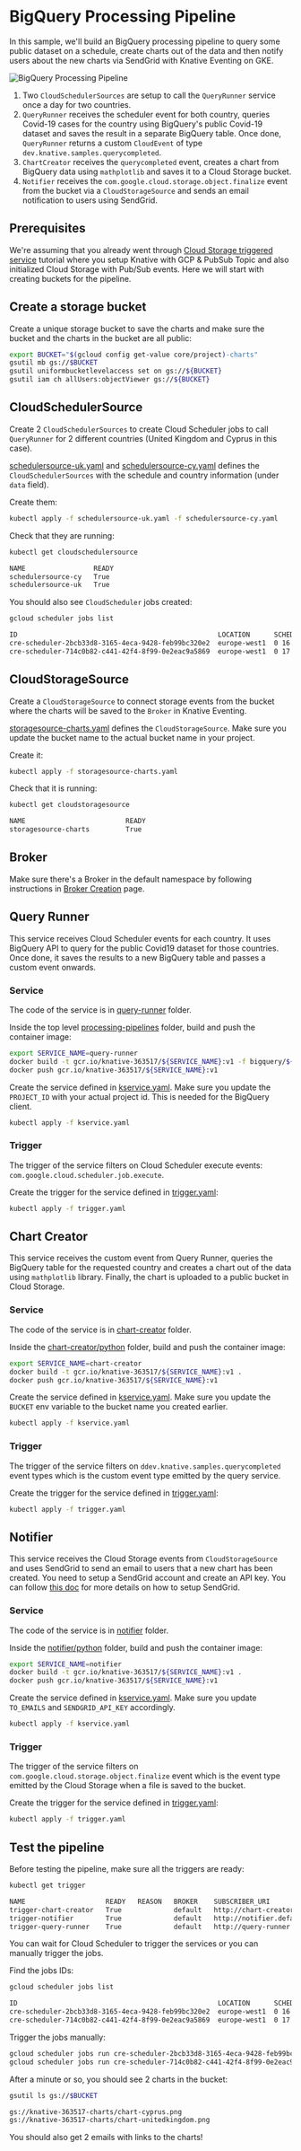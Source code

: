 # BigQuery Processing Pipeline

In this sample, we'll build an BigQuery processing pipeline to query some public
dataset on a schedule, create charts out of the data and then notify users about
the new charts via SendGrid with Knative Eventing on GKE.

![BigQuery Processing Pipeline](./images/bigquery-processing-pipeline.png)

1. Two `CloudSchedulerSources` are setup to call the `QueryRunner` service once
   a day for two countries.
2. `QueryRunner` receives the scheduler event for both country, queries Covid-19
   cases for the country using BigQuery's public Covid-19 dataset and saves the
   result in a separate BigQuery table. Once done, `QueryRunner` returns a custom
   `CloudEvent` of type `dev.knative.samples.querycompleted`.
3. `ChartCreator` receives the `querycompleted` event, creates a chart from
   BigQuery data using `mathplotlib` and saves it to a Cloud Storage bucket.
4. `Notifier` receives the `com.google.cloud.storage.object.finalize` event from
   the bucket via a `CloudStorageSource` and sends an email notification to
   users using SendGrid.

## Prerequisites

We're assuming that you already went through [Cloud Storage triggered
service](./storageeventing.md) tutorial where you setup Knative with GCP &
PubSub Topic and also initialized Cloud Storage with Pub/Sub events. Here we
will start with creating buckets for the pipeline.

## Create a storage bucket

Create a unique storage bucket to save the charts and make sure the bucket and
the charts in the bucket are all public:

```bash
export BUCKET="$(gcloud config get-value core/project)-charts"
gsutil mb gs://$BUCKET
gsutil uniformbucketlevelaccess set on gs://${BUCKET}
gsutil iam ch allUsers:objectViewer gs://${BUCKET}
```

## CloudSchedulerSource

Create 2 `CloudSchedulerSources` to create Cloud Scheduler jobs to call
`QueryRunner` for 2 different countries (United Kingdom and Cyprus in this
case).

[schedulersource-uk.yaml](https://github.com/GoogleCloudPlatform/eventarc-samples/tree/main/processing-pipelines/bigquery/schedulersource-uk.yaml)
and
[schedulersource-cy.yaml](https://github.com/GoogleCloudPlatform/eventarc-samples/tree/main/processing-pipelines/bigquery/schedulersource-cy.yaml)
defines the `CloudSchedulerSources` with the schedule and country information
(under `data` field).

Create them:

```bash
kubectl apply -f schedulersource-uk.yaml -f schedulersource-cy.yaml
```

Check that they are running:

```bash
kubectl get cloudschedulersource

NAME                 READY
schedulersource-cy   True
schedulersource-uk   True
```

You should also see `CloudScheduler` jobs created:

```bash
gcloud scheduler jobs list

ID                                                  LOCATION      SCHEDULE (TZ)          TARGET_TYPE  STATE
cre-scheduler-2bcb33d8-3165-4eca-9428-feb99bc320e2  europe-west1  0 16 * * * (UTC)       Pub/Sub      ENABLED
cre-scheduler-714c0b82-c441-42f4-8f99-0e2eac9a5869  europe-west1  0 17 * * * (UTC)       Pub/Sub      ENABLED
```

## CloudStorageSource

Create a `CloudStorageSource` to connect storage events from the bucket where
the charts will be saved to the `Broker` in Knative Eventing.

[storagesource-charts.yaml](https://github.com/GoogleCloudPlatform/eventarc-samples/tree/main/processing-pipelines/bigquery/storagesource-charts.yaml)
defines the `CloudStorageSource`. Make sure you update the bucket name to the
actual bucket name in your project.

Create it:

```bash
kubectl apply -f storagesource-charts.yaml
```

Check that it is running:

```bash
kubectl get cloudstoragesource

NAME                         READY
storagesource-charts         True
```

## Broker

Make sure there's a Broker in the default namespace by following instructions in
[Broker Creation](brokercreation.md) page.

## Query Runner

This service receives Cloud Scheduler events for each country. It uses BigQuery API
to query for the public Covid19 dataset for those countries. Once done, it saves
the results to a new BigQuery table and passes a custom event onwards.

### Service

The code of the service is in [query-runner](https://github.com/GoogleCloudPlatform/eventarc-samples/tree/main/processing-pipelines/bigquery/query-runner)
folder.

Inside the top level [processing-pipelines](https://github.com/GoogleCloudPlatform/eventarc-samples/tree/main/processing-pipelines) folder, build
and push the container image:

```bash
export SERVICE_NAME=query-runner
docker build -t gcr.io/knative-363517/${SERVICE_NAME}:v1 -f bigquery/${SERVICE_NAME}/csharp/Dockerfile .
docker push gcr.io/knative-363517/${SERVICE_NAME}:v1
```

Create the service defined in
[kservice.yaml](https://github.com/GoogleCloudPlatform/eventarc-samples/tree/main/processing-pipelines/bigquery/query-runner/kservice.yaml).
Make sure you update the `PROJECT_ID` with your actual project id. This is
needed for the BigQuery client.

```bash
kubectl apply -f kservice.yaml
```

### Trigger

The trigger of the service filters on Cloud Scheduler execute events:
`com.google.cloud.scheduler.job.execute`.

Create the trigger for the service defined in
[trigger.yaml](https://github.com/GoogleCloudPlatform/eventarc-samples/tree/main/processing-pipelines/bigquery/query-runner/trigger.yaml):

```bash
kubectl apply -f trigger.yaml
```

## Chart Creator

This service receives the custom event from Query Runner, queries the BigQuery
table for the requested country and creates a chart out of the data using
`mathplotlib` library. Finally, the chart is uploaded to a public bucket in
Cloud Storage.

### Service

The code of the service is in [chart-creator](https://github.com/GoogleCloudPlatform/eventarc-samples/tree/main/processing-pipelines/bigquery/chart-creator)
folder.

Inside the [chart-creator/python](https://github.com/GoogleCloudPlatform/eventarc-samples/tree/main/processing-pipelines/bigquery/chart-creator/python) folder, build
and push the container image:

```bash
export SERVICE_NAME=chart-creator
docker build -t gcr.io/knative-363517/${SERVICE_NAME}:v1 .
docker push gcr.io/knative-363517/${SERVICE_NAME}:v1
```

Create the service defined in
[kservice.yaml](https://github.com/GoogleCloudPlatform/eventarc-samples/tree/main/processing-pipelines/bigquery/chart-creator/kservice.yaml).
Make sure you update the `BUCKET` env variable to the bucket name you created
earlier.

```bash
kubectl apply -f kservice.yaml
```

### Trigger

The trigger of the service filters on `ddev.knative.samples.querycompleted` event
types which is the custom event type emitted by the query service.

Create the trigger for the service defined in
[trigger.yaml](https://github.com/GoogleCloudPlatform/eventarc-samples/tree/main/processing-pipelines/bigquery/chart-creator/trigger.yaml):

```bash
kubectl apply -f trigger.yaml
```

## Notifier

This service receives the Cloud Storage events from `CloudStorageSource` and
uses SendGrid to send an email to users that a new chart has been created. You
need to setup a SendGrid account and create an API key. You can follow [this
doc](https://cloud.google.com/functions/docs/tutorials/sendgrid#preparing_the_application)
for more details on how to setup SendGrid.

### Service

The code of the service is in [notifier](https://github.com/GoogleCloudPlatform/eventarc-samples/tree/main/processing-pipelines/bigquery/notifier)
folder.

Inside the [notifier/python](https://github.com/GoogleCloudPlatform/eventarc-samples/tree/main/processing-pipelines/bigquery/notifier/python) folder, build
and push the container image:

```bash
export SERVICE_NAME=notifier
docker build -t gcr.io/knative-363517/${SERVICE_NAME}:v1 .
docker push gcr.io/knative-363517/${SERVICE_NAME}:v1
```

Create the service defined in
[kservice.yaml](https://github.com/GoogleCloudPlatform/eventarc-samples/tree/main/processing-pipelines/bigquery/notifier/kservice.yaml).
Make sure you update `TO_EMAILS` and `SENDGRID_API_KEY` accordingly.

```bash
kubectl apply -f kservice.yaml
```

### Trigger

The trigger of the service filters on `com.google.cloud.storage.object.finalize` event
which is the event type emitted by the Cloud Storage when a file is saved to the
bucket.

Create the trigger for the service defined in
[trigger.yaml](https://github.com/GoogleCloudPlatform/eventarc-samples/tree/main/processing-pipelines/bigquery/notifier/trigger.yaml):

```bash
kubectl apply -f trigger.yaml
```

## Test the pipeline

Before testing the pipeline, make sure all the triggers are ready:

```bash
kubectl get trigger

NAME                    READY   REASON   BROKER    SUBSCRIBER_URI
trigger-chart-creator   True             default   http://chart-creator.default.svc.cluster.local
trigger-notifier        True             default   http://notifier.default.svc.cluster.local
trigger-query-runner    True             default   http://query-runner.default.svc.cluster.local
```

You can wait for Cloud Scheduler to trigger the services or you can manually
trigger the jobs.

Find the jobs IDs:

```bash
gcloud scheduler jobs list

ID                                                  LOCATION      SCHEDULE (TZ)          TARGET_TYPE  STATE
cre-scheduler-2bcb33d8-3165-4eca-9428-feb99bc320e2  europe-west1  0 16 * * * (UTC)       Pub/Sub      ENABLED
cre-scheduler-714c0b82-c441-42f4-8f99-0e2eac9a5869  europe-west1  0 17 * * * (UTC)       Pub/Sub      ENABLED
```

Trigger the jobs manually:

```bash
gcloud scheduler jobs run cre-scheduler-2bcb33d8-3165-4eca-9428-feb99bc320e2
gcloud scheduler jobs run cre-scheduler-714c0b82-c441-42f4-8f99-0e2eac9a5869
```

After a minute or so, you should see 2 charts in the bucket:

```bash
gsutil ls gs://$BUCKET

gs://knative-363517-charts/chart-cyprus.png
gs://knative-363517-charts/chart-unitedkingdom.png
```

You should also get 2 emails with links to the charts!

